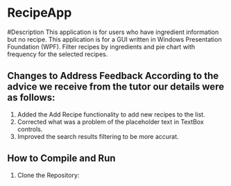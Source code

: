 # RecipeApp 
#Description This application is for users who have ingredient information but no recipe. 
This application is for a GUI written in Windows Presentation Foundation (WPF).
Filter recipes by ingredients and pie chart with frequency for the selected recipes. 
## Changes to Address Feedback According to the advice we receive from the tutor our details were as follows: 
1. Added the Add Recipe functionality to add new recipes to the list.
2.  Corrected what was a problem of the placeholder text in TextBox controls.
3.  Improved the search results filtering to be more accurat.
   ## How to Compile and Run 
   1. Clone the Repository:
       ```bash git clone cd RecipeApp
